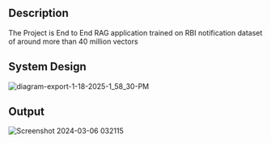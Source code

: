 ## Description 
The Project is End to End RAG application trained on RBI notification dataset of around more than 40 million vectors 

## System Design
![diagram-export-1-18-2025-1_58_30-PM](https://github.com/user-attachments/assets/4a584517-276c-4bd6-b86b-36d2984699ea)

## Output 
![Screenshot 2024-03-06 032115](https://github.com/iAdtya/RBI-Notification-RAG/assets/93979441/39a03318-7f79-4e61-bf65-68dc2aeaf60e)

